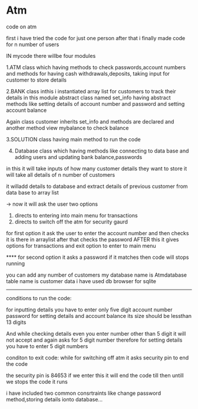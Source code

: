 # Atm
code on atm

first i have tried the code for just one person after that i finally made code for n number of users

IN mycode there willbe  four modules

1.ATM class which having methods to check passwords,account numbers and methods for having cash withdrawals,deposits, taking input for customer to store details

2.BANK class inthis i instantiated array list for customers to track their details
  in this module abstract class named set_info having abstract methods like setting details of account number and password and setting account balance


Again class customer inherits set_info and methods are declared and another method view mybalance to check balance


3.SOLUTION class having main method to run the code 


4. Database class which having methods like connecting to data base and adding users and updating bank balance,passwords

in this it will take inputs of how many customer details they want to store
it will take all details of n number of customers

it willadd details to database
and extract details of previous customer from data base to array list



-> now it will ask the user two options 
1. directs to entering into main menu for transactions 
2. directs to switch off the atm for security gaurd

for first option it ask the user to enter the account number and then checks it is there in arraylist after that checks the password
AFTER this it gives options for transactions and exit option to enter to main menu

**** for second option it asks a password if it matches then code will stops running

you can add  any number of customers
my database name is Atmdatabase
table name is customer data
i have used db browser for sqlite
****************
conditions to run the code:

for inputting details you have to enter only five digit account number password for setting details  and account balance its size should be lessthan 13 digits

And while checking details even you enter number other than 5 digit it will not accept and again asks for 5 digit number therefore for setting details you have to enter 5 digit numbers


conditon to exit code:
while for switching off atm it asks security pin to end the code 

the security pin is 84653
if we enter this it will end the code  till then untill we stops the code it runs

i have included  two common consrtraints like change password method,storing details ionto database...
